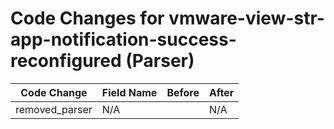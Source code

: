 # Code Changes for vmware-view-str-app-notification-success-reconfigured (Parser)

| Code Change | Field Name | Before | After |
|-------------|------------|--------|-------|
| removed_parser | N/A |  | N/A |